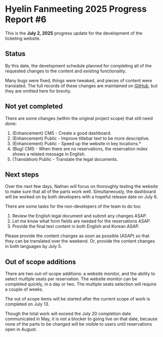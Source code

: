 # Hyelin Fanmeeting 2025 Progress Report #6

This is the **July 2, 2025** progress update for the development of the ticketing website.

## Status

By this date, the development schedule planned for completing all of the requested changes to the content and existing functionality.

Many bugs were fixed, things were tweaked, and pieces of content were translated. The full records of these changes are maintained on [GitHub](https://github.com/ComputerGhost/seats250914/pulls?q=is%3Apr+is%3Aclosed), but they are omitted here for brevity.

## Not yet completed

There are some changes (within the original project scope) that still need done:

1. (Enhancement) CMS - Create a good dashboard.
1. (Enhancement) Public - Improve titlebar text to be more descriptive.
1. (Enhancement) Public - Speed up the website in key locations.*
1. (Bug) CMS - When there are no reservations, the reservation index shows a related message in English.
1. (Translation) Public - Translate the legal documents.

## Next steps

Over the next few days, Nathan will focus on thoroughly testing the website to make sure that all of the parts work well. Simultaneously, the dashboard will be worked on by both developers with a hopeful release date on July 6.

There are some tasks for the non-developers of the team to do too:

 1. Review the English legal document and submit any changes ASAP.
 1. Let me know what form fields are needed for the reservations ASAP.
 1. Provide the final text content in both English and Korean ASAP.

Please provide the content changes as soon as possible (ASAP) so that they can be translated over the weekend. Or, provide the content changes in both languages by July 5.

## Out of scope additions

There are two out-of-scope additions: a website monitor, and the ability to select multiple seats per reservation. The website monitor can be completed quickly, in a day or two. The multiple seats selection will require a couple of weeks.

The out of scope items will be started after the current scope of work is completed on July 13.

Though the total work will exceed the July 20 completion date communicated in May, it is not a blocker to going live on that date, because none of the parts to be changed will be visible to users until reservations open in August.

